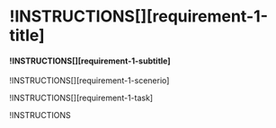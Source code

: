 # !INSTRUCTIONS[][requirement-1-title]

#### !INSTRUCTIONS[][requirement-1-subtitle]

!INSTRUCTIONS[][requirement-1-scenerio]

!INSTRUCTIONS[][requirement-1-task]

<!-- How do we include this conditionally? -->
!INSTRUCTIONS[](https://raw.githubusercontent.com/JohnR-LoD/ChallengeLabsContent/master/BoilerPlate/AzureDisclaimer.md)